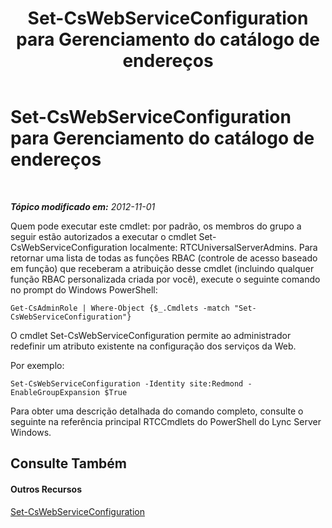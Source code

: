 ﻿---
title: Set-CsWebServiceConfiguration para Gerenciamento do catálogo de endereços
TOCTitle: Set-CsWebServiceConfiguration para Gerenciamento do catálogo de endereços
ms:assetid: 79d0edf5-23f3-4845-a7b7-e11b5a928bab
ms:mtpsurl: https://technet.microsoft.com/pt-br/library/Gg429709(v=OCS.15)
ms:contentKeyID: 49307196
ms.date: 05/19/2016
mtps_version: v=OCS.15
ms.translationtype: HT
---

# Set-CsWebServiceConfiguration para Gerenciamento do catálogo de endereços

 

_**Tópico modificado em:** 2012-11-01_

Quem pode executar este cmdlet: por padrão, os membros do grupo a seguir estão autorizados a executar o cmdlet Set-CsWebServiceConfiguration localmente: RTCUniversalServerAdmins. Para retornar uma lista de todas as funções RBAC (controle de acesso baseado em função) que receberam a atribuição desse cmdlet (incluindo qualquer função RBAC personalizada criada por você), execute o seguinte comando no prompt do Windows PowerShell:

    Get-CsAdminRole | Where-Object {$_.Cmdlets -match "Set-CsWebServiceConfiguration"}

O cmdlet Set-CsWebServiceConfiguration permite ao administrador redefinir um atributo existente na configuração dos serviços da Web.

Por exemplo:

    Set-CsWebServiceConfiguration -Identity site:Redmond -EnableGroupExpansion $True

Para obter uma descrição detalhada do comando completo, consulte o seguinte na referência principal RTCCmdlets do PowerShell do Lync Server Windows.

## Consulte Também

#### Outros Recursos

[Set-CsWebServiceConfiguration](set-cswebserviceconfiguration.md)


